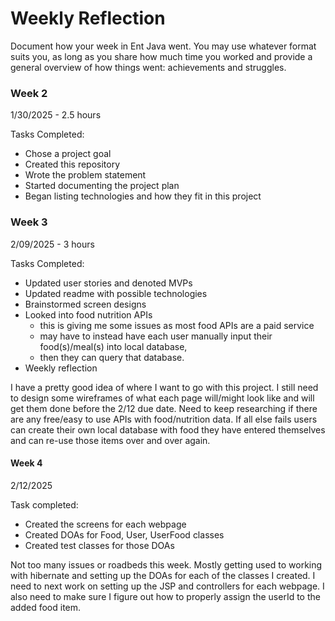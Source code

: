 # Weekly Reflection

Document how your week in Ent Java went. You may use whatever format suits you, as long as you share how much time you 
worked and provide a general overview of how things went: achievements and struggles.


### Week 2

1/30/2025 - 2.5 hours

Tasks Completed:
 * Chose a project goal
 * Created this repository
 * Wrote the problem statement
 * Started documenting the project plan
 * Began listing technologies and how they fit in this project


### Week 3

2/09/2025 - 3 hours

Tasks Completed:
 * Updated user stories and denoted MVPs
 * Updated readme with possible technologies 
 * Brainstormed screen designs
 * Looked into food nutrition APIs
   * this is giving me some issues as most food APIs are a paid service 
   * may have to instead have each user manually input their food(s)/meal(s) into local database,
   * then they can query that database. 
 * Weekly reflection

I have a pretty good idea of where I want to go with this project. I still need to design some wireframes
of what each page will/might look like and will get them done before the 2/12 due date. 
Need to keep researching if there are any free/easy to use APIs with food/nutrition data. If all else fails
users can create their own local database with food they have entered themselves and can re-use those items
over and over again.

#### Week 4 
2/12/2025

Task completed:
* Created the screens for each webpage
* Created DOAs for Food, User, UserFood classes
* Created test classes for those DOAs

Not too many issues or roadbeds this week.
Mostly getting used to working with hibernate and setting up the DOAs for each of the classes I created. I need to next
work on setting up the JSP and controllers for each webpage. I also need to make sure I figure out how to properly
assign the userId to the added food item. 